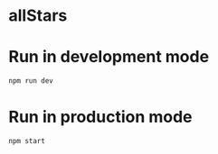 allStars
====

# Run in development mode

```bash
npm run dev
```

# Run in production mode

```bash
npm start
```
